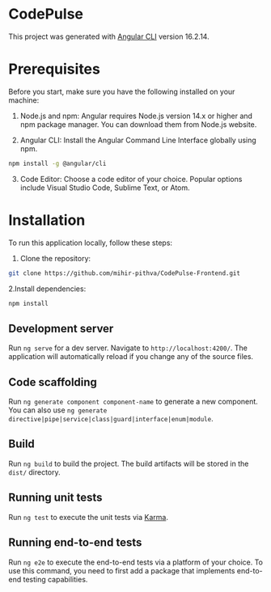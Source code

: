 # CodePulse

This project was generated with [Angular CLI](https://github.com/angular/angular-cli) version 16.2.14.

# Prerequisites
Before you start, make sure you have the following installed on your machine:

1. Node.js and npm: Angular requires Node.js version 14.x or higher and npm package manager. You can download them from Node.js website.

2. Angular CLI: Install the Angular Command Line Interface globally using npm.

``` bash
npm install -g @angular/cli
```
3. Code Editor: Choose a code editor of your choice. Popular options include Visual Studio Code, Sublime Text, or Atom.

# Installation
To run this application locally, follow these steps:
1. Clone the repository:
``` bash
git clone https://github.com/mihir-pithva/CodePulse-Frontend.git
```
2.Install dependencies:
``` bash
npm install
```
## Development server

Run `ng serve` for a dev server. Navigate to `http://localhost:4200/`. The application will automatically reload if you change any of the source files.

## Code scaffolding
Run `ng generate component component-name` to generate a new component. You can also use `ng generate directive|pipe|service|class|guard|interface|enum|module`.

## Build
Run `ng build` to build the project. The build artifacts will be stored in the `dist/` directory.

## Running unit tests
Run `ng test` to execute the unit tests via [Karma](https://karma-runner.github.io).

## Running end-to-end tests
Run `ng e2e` to execute the end-to-end tests via a platform of your choice. To use this command, you need to first add a package that implements end-to-end testing capabilities.
